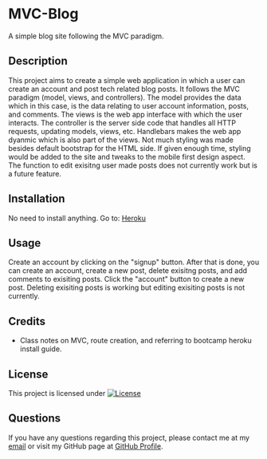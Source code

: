 # MVC-Blog
A simple blog site following the MVC paradigm.

## Description
This project aims to create a simple web application in which a user can create an account and post tech related blog posts. It follows the MVC paradigm (model, views, and controllers). The model provides the data which in this case, is the data relating to user account information, posts, and comments. The views is the web app interface with which the user interacts. The controller is the server side code that handles all HTTP requests, updating models, views, etc. Handlebars makes the web app dyanmic which is also part of the views. Not much styling was made besides default bootstrap for the HTML side. If given enough time, styling would be added to the site and tweaks to the mobile first design aspect. The function to edit exisitng user made posts does not currently work but is a future feature. 
## Installation

No need to install anything. Go to: [Heroku](https://pure-depths-01409-8304d9d8effa.herokuapp.com/)

## Usage

Create an account by clicking on the "signup" button. After that is done, you can create an account, create a new post, delete exisitng posts, and add comments to exisiting posts. Click the "account" button to create a new post. Deleting exisiting posts is working but editing exisiting posts is not currently.

## Credits

- Class notes on MVC, route creation, and referring to bootcamp heroku install guide.


## License
This project is licensed under [![License](https://img.shields.io/badge/License-MIT-brightgreen.svg)](https://opensource.org/licenses/MIT)

## Questions
If you have any questions regarding this project, please contact me at my [email](joseguillen587@yahoo.com) or visit my GitHub page at [GitHub Profile](https://github.com/Exo-MDR-CD2000).